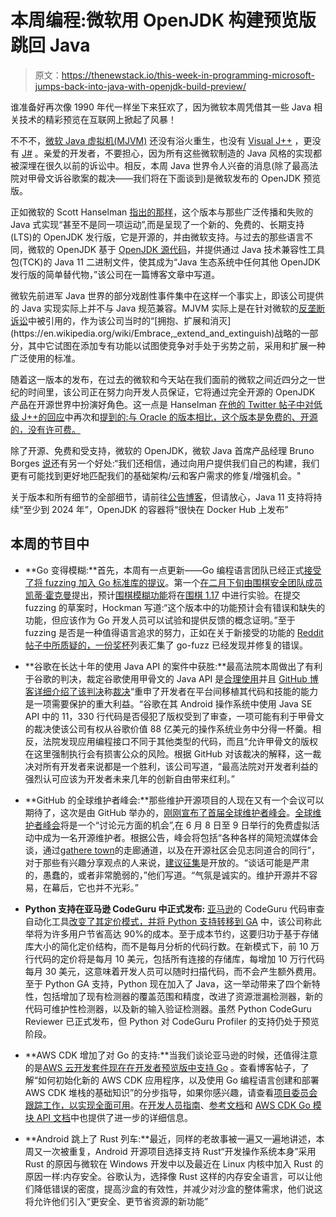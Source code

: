 # 本周编程:微软用 OpenJDK 构建预览版跳回 Java

> 原文：<https://thenewstack.io/this-week-in-programming-microsoft-jumps-back-into-java-with-openjdk-build-preview/>

谁准备好再次像 1990 年代一样坐下来狂欢了，因为微软本周凭借其一些 Java 相关技术的精彩预览在互联网上掀起了风暴！

不不不，[微软 Java 虚拟机(MJVM)](https://en.wikipedia.org/wiki/Microsoft_Java_Virtual_Machine) 还没有浴火重生，也没有 [Visual J++](https://en.wikipedia.org/wiki/Visual_J%2B%2B) ，更没有 [J#](https://en.wikipedia.org/wiki/Visual_J_Sharp) 。亲爱的开发者，不要担心，因为所有这些微软制造的 Java 风格的实现都被深埋在很久以前的诉讼中。相反，本周 Java 世界令人兴奋的消息(除了最高法院对甲骨文诉谷歌案的裁决——我们将在下面谈到)是微软发布的 OpenJDK 预览版。

正如微软的 Scott Hanselman [指出的那样](https://twitter.com/shanselman/status/1379697686446710786)，这个版本与那些广泛传播和失败的 Java 式实现“甚至不是同一项运动”,而是呈现了一个新的、免费的、长期支持(LTS)的 OpenJDK 发行版，它是开源的，并由微软支持。与过去的那些语言不同，微软的 OpenJDK 基于 [OpenJDK 源代码](https://github.com/openjdk)，并提供通过 Java 技术兼容性工具包(TCK)的 Java 11 二进制文件，使其成为“Java 生态系统中任何其他 OpenJDK 发行版的简单替代物，”该公司在一篇博客文章中写道。

微软先前进军 Java 世界的部分戏剧性事件集中在这样一个事实上，即该公司提供的 Java 实现实际上并不与 Java 规范兼容。MJVM 实际上是在针对微软的[反垄断诉讼](https://en.wikipedia.org/wiki/United_States_v._Microsoft_Corp.)中被引用的，作为该公司当时的“[拥抱、扩展和消灭](https://en.wikipedia.org/wiki/Embrace,_extend_and_extinguish)战略的一部分，其中它试图在添加专有功能以试图使竞争对手处于劣势之前，采用和扩展一种广泛使用的标准。

随着这一版本的发布，在过去的微软和今天站在我们面前的微软之间近四分之一世纪的时间里，该公司正在努力向开发人员保证，它将通过完全开源的 OpenJDK 产品在开源世界中扮演好角色。这一点是 Hanselman [在他的 Twitter 帖子](https://twitter.com/shanselman/status/1379652064414900224)[中对低级 J++的回应](https://twitter.com/shanselman/status/1379470425168572418)中再次和[提到的:与 Oracle 的版本相比，这个版本是免费的、开源的，没有许可费。](https://twitter.com/shanselman/status/1379540207196798976)

除了开源、免费和受支持，微软的 OpenJDK，微软 Java 首席产品经理 Bruno Borges [说](https://twitter.com/brunoborges/status/1379541921362632704)还有另一个好处:“我们还相信，通过向用户提供我们自己的构建，我们更有可能找到更好地匹配我们的基础架构/云和客户需求的修复/增强机会。"

关于版本和所有细节的全部细节，请前往[公告博客](https://devblogs.microsoft.com/java/announcing-preview-of-microsoft-build-of-openjdk/)，但请放心，Java 11 支持将持续“至少到 2024 年”，OpenJDK 的容器将“很快在 Docker Hub 上发布”

## 本周的节目中

*   **Go 变得模糊:**首先，本周有一点更新——Go 编程语言团队已经正式[接受了将 fuzzing 加入 Go 标准库的提议](https://github.com/golang/go/issues/44551#issuecomment-811607377)。第一个[在二月下旬由围棋安全团队成员](https://github.com/golang/go/issues/44551)[凯蒂·霍克曼](https://github.com/katiehockman)提出，预计[围棋模糊功能](https://github.com/dvyukov/go-fuzz)将在[围棋 1.17](https://github.com/golang/go/milestone/163) 中进行实验。在提交 fuzzing 的草案时，Hockman 写道:“这个版本中的功能预计会有错误和缺失的功能，但应该作为 Go 开发人员可以试验和提供反馈的概念证明。”至于 fuzzing 是否是一种值得语言追求的努力，正如在关于新接受的功能的 [Reddit 帖子中所质疑的，一份](https://old.reddit.com/r/golang/comments/mhrg4q/fuzz_test_proposal_just_accepted/)[奖杯](https://github.com/dvyukov/go-fuzz#trophies)列表汇集了 go-fuzz 已经发现并修复的错误。
*   **谷歌在长达十年的使用 Java API 的案件中获胜:**最高法院本周做出了有利于谷歌的判决，裁定谷歌使用甲骨文的 Java API 是[合理使用](https://en.wikipedia.org/wiki/Fair_use)并且 [GitHub 博客详细介绍了该判决](https://github.blog/2021-04-06-supreme-court-sides-with-developers-in-google-v-oracle/)称[裁决](https://www.supremecourt.gov/opinions/20pdf/18-956_d18f.pdf)“重申了开发者在平台间移植其代码和技能的能力是一项需要保护的重大利益。“谷歌在其 Android 操作系统中使用 Java SE API 中的 11，330 行代码是否侵犯了版权受到了审查，一项可能有利于甲骨文的裁决使该公司有权从谷歌价值 88 亿美元的操作系统业务中分得一杯羹。相反，法院发现应用编程接口不同于其他类型的代码，而且“允许甲骨文的版权在这里强制执行会有损害公众的风险。根据 GitHub 对该裁决的解释，这一裁决对所有开发者来说都是一个胜利，该公司写道，“最高法院对开发者利益的强烈认可应该为开发者未来几年的创新自由带来红利。”

*   **GitHub 的全球维护者峰会:**那些维护开源项目的人现在又有一个会议可以期待了，这次是由 GitHub 举办的，[刚刚宣布了首届全球维护者峰会](https://github.blog/2021-04-06-announcing-the-global-maintainer-summit/)。[全球维护者峰会](https://globalmaintainersummit.github.com/)将是一个“讨论元方面的机会”,在 6 月 8 日至 9 日举行的免费虚拟活动中成为一名开源维护者。根据公告，峰会将包括“各种各样的简短流媒体会谈，通过[gathere town](https://gather.town/)的走廊通道，以及在开源社区会见志同道合的同行”，对于那些有兴趣分享观点的人来说，[建议征集](https://sessionize.com/global-maintainer-summit-2021/)是开放的。“谈话可能是严肃的，愚蠢的，或者非常脆弱的，”他们写道。“气氛是诚实的。维护开源并不容易，在幕后，它也并不光彩。”
*   **Python 支持在亚马逊 CodeGuru 中正式发布:** [亚马逊](https://aws.amazon.com/?utm_content=inline-mention)的 CodeGuru 代码审查自动化工具[改变了其定价模式，并将 Python 支持转移到 GA](https://aws.amazon.com/blogs/aws/amazon-codeguru-reviewer-updates-new-pricing-model-and-python-support-in-ga/) 中，该公司称此举将为许多用户节省高达 90%的成本。至于成本节约，这要归功于基于存储库大小的简化定价结构，而不是每月分析的代码行数。在新模式下，前 10 万行代码的定价将是每月 10 美元，包括所有连接的存储库，每增加 10 万行代码每月 30 美元，这意味着开发人员可以随时扫描代码，而不会产生额外费用。至于 Python GA 支持，Python 现在加入了 Java，这一举动带来了四个新特性，包括增加了现有检测器的覆盖范围和精度，改进了资源泄漏检测器，新的代码可维护性检测器，以及新的输入验证检测器。虽然 Python CodeGuru Reviewer 已正式发布，但 Python 对 CodeGuru Profiler 的支持仍处于预览阶段。

*   **AWS CDK 增加了对 Go 的支持:**当我们谈论亚马逊的时候，还值得注意的是[AWS 云开发套件现在在开发者预览版中支持 Go](https://aws.amazon.com/blogs/developer/getting-started-with-the-aws-cloud-development-kit-and-go/) 。查看博客帖子，了解“如何初始化新的 AWS CDK 应用程序，以及使用 Go 编程语言创建和部署 AWS CDK 堆栈的基础知识”的分步指导，如果你感兴趣，请查看[项目委员会跟踪工作，以实现全面可用](https://github.com/aws/jsii/projects/3)。在[开发人员指南](https://docs.aws.amazon.com/cdk/latest/guide/home.html)、[参考文档](https://docs.aws.amazon.com/cdk/api/latest/docs/aws-construct-library.html)和 [AWS CDK Go 模块 API 文档](https://pkg.go.dev/github.com/aws/aws-cdk-go/awscdk)中也提供了进一步的详细信息。
*   **Android 跳上了 Rust 列车:**最近，同样的老故事被一遍又一遍地讲述，本周又一次被重复，Android 开源项目选择支持 Rust“开发操作系统本身”采用 Rust 的原因与微软在 Windows 开发中以及最近在 Linux 内核中加入 Rust 的原因一样:内存安全。谷歌认为，选择像 Rust 这样的内存安全语言，可以让他们降低错误的密度，提高沙盒的有效性，并减少对沙盒的整体需求，他们说这将允许他们引入“更安全、更节省资源的新功能”

<svg xmlns:xlink="http://www.w3.org/1999/xlink" viewBox="0 0 68 31" version="1.1"><title>Group</title> <desc>Created with Sketch.</desc></svg>